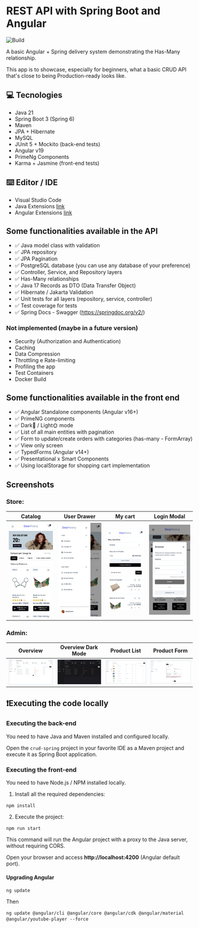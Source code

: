 # REST API with Spring Boot and Angular

![Build](https://github.com/loiane/crud-angular-spring/actions/workflows/build.yml/badge.svg?branch=main)

A basic Angular + Spring delivery system demonstrating the Has-Many relationship.

This app is to showcase, especially for beginners, what a basic CRUD API that's close to being Production-ready looks like.

## 💻 Tecnologies

- Java 21
- Spring Boot 3 (Spring 6)
- Maven
- JPA + Hibernate
- MySQL
- JUnit 5 + Mockito (back-end tests)
- Angular v19
- PrimeNg Components
- Karma + Jasmine (front-end tests)

## ⌨️ Editor / IDE

- Visual Studio Code
- Java Extensions [link](https://marketplace.visualstudio.com/items?itemName=loiane.java-spring-extension-pack)
- Angular Extensions [link](https://marketplace.visualstudio.com/items?itemName=loiane.angular-extension-pack)

## Some functionalities available in the API

- ✅ Java model class with validation
- ✅ JPA repository
- ✅ JPA Pagination
- ✅ PostgreSQL database (you can use any database of your preference)
- ✅ Controller, Service, and Repository layers
- ✅ Has-Many relationships
- ✅ Java 17 Records as DTO (Data Transfer Object)
- ✅ Hibernate / Jakarta Validation
- ✅ Unit tests for all layers (repository, service, controller)
- ✅ Test coverage for tests
- ✅ Spring Docs - Swagger (https://springdoc.org/v2/)

### Not implemented (maybe in a future version)

- Security (Authorization and Authentication)
- Caching
- Data Compression
- Throttling e Rate-limiting
- Profiling the app
- Test Containers
- Docker Build

## Some functionalities available in the front end

- ✅ Angular Standalone components (Angular v16+)
- ✅ PrimeNG components
- ✅ Dark🌛 / Light🌞 mode
- ✅ List of all main entities with pagination
- ✅ Form to update/create orders with categories (has-many - FormArray)
- ✅ View only screen
- ✅ TypedForms (Angular v14+)
- ✅ Presentational x Smart Components
- ✅ Using localStorage for shopping cart implementation

## Screenshots

### Store:

<table>
  <thead>
    <th>
      Catalog
    </th>
    <th>
      User Drawer
    </th>
    <th>
      My cart
    </th>
    <th>
      Login Modal
    </th>
  </thead>
  <tbody>
    <td><img style="width: 300px" src="./docs/store-catalog.png" alt="Main Page" width="100%"></td>
    <td><img style="width: 300px" src="./docs/user-drawer.png" alt="User Drawer" width="100%"></td>
    <td><img style="width: 300px" src="./docs/my-cart.png" alt="My cart" width="100%"></td>
    <td><img style="width: 300px" src="./docs/login-modal.png" alt="Login Modal" width="100%"></td>
  </tbody>
</table>

### Admin:

<table>
  <thead>
    <th>
      Overview
    </th>
    <th>
      Overview Dark Mode
    </th>
    <th>
      Product List
    </th>
    <th>
      Product Form
    </th>
  </thead>
  <tbody>
    <td><img style="width: 600px; border: 1px solid #e2e8f0" src="./docs/admin-overview.png" alt="Overview Page" width="100%"></td>
    <td> <img style="width: 600px; border: 1px solid #e2e8f0" src="./docs/dark-mode.png" alt="Dark mode Overview Page" width="100%"></td>
    <td><img style="width: 600px; border: 1px solid #e2e8f0" src="./docs/product-list.png" alt="Product List Page" width="100%"></td>
    <td><img style="width: 600px; border: 1px solid #e2e8f0" src="./docs/product-form.png" alt="Product Form Page" width="100%"></td>
  </tbody>
</table>

## ❗️Executing the code locally

### Executing the back-end

You need to have Java and Maven installed and configured locally.

Open the `crud-spring` project in your favorite IDE as a Maven project and execute it as Spring Boot application.

### Executing the front-end

You need to have Node.js / NPM installed locally.

1. Install all the required dependencies:

```
npm install
```

2. Execute the project:

```
npm run start
```

This command will run the Angular project with a proxy to the Java server, without requiring CORS.

Open your browser and access **http://localhost:4200** (Angular default port).

#### Upgrading Angular

```
ng update
```

Then

```
ng update @angular/cli @angular/core @angular/cdk @angular/material @angular/youtube-player --force
```
